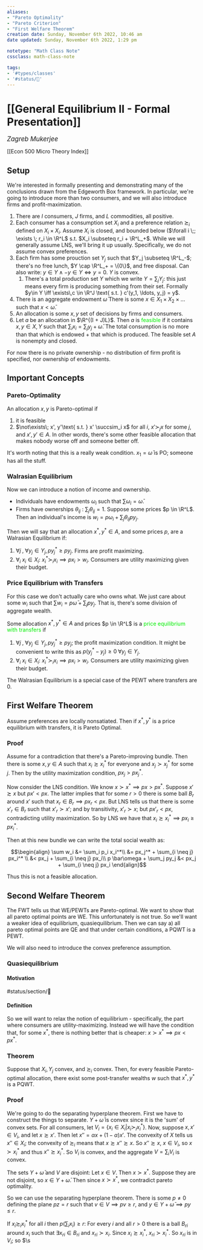 ```yaml
---
aliases:
- "Pareto Optimality"
- "Pareto Criterion"
- "First Welfare Theorem"
creation date: Sunday, November 6th 2022, 10:46 am
date updated: Sunday, November 6th 2022, 1:29 pm

notetype: "Math Class Note"
cssclass: math-class-note

tags: 
- '#types/classes'
- '#status/🚧'
---
```


# [[General Equilibrium II - Formal Presentation]]
<span style = "font-size:120%"><i >Zagreb Mukerjee </i></span>

[[Econ 500 Micro Theory Index]]

## Setup

We're interested in formally presenting and demonstrating many of the conclusions drawn from the Edgeworth Box framework. In particular, we're going to introduce more than two consumers, and we will also introduce firms and profit-maximization. 

1) There are $I$ consumers, $J$ firms, and $L$ commodities, all positive. 
2) Each consumer has a consumption set $X_i$ and a preference relation $\succsim_i$ defined on $X_i \times X_i$. Assume $X_i$ is closed, and bounded below ($\forall i \;; \exists \; r_i \in \R^L$ s.t. $X_i \subseteq r_i + \R^L_+$. While we will generally assume LNS, we'll bring it up usually. Specifically, we do not assume convex preferences. 
3) Each firm has some prouction set $Y_j$ such that $Y_j \subseteq \R^L_-$; there's no free lunch, $Y \cap \R^L_+ = \{0\}$, and free disposal. Can also write: $y \in Y \land -y \in Y \iff y = 0$. $Y$ is convex. 
	1) There's a total production set $Y$ which we write $Y = \sum_j Y_j$: this just means every firm is producing something from their set. Formally $y\in Y \iff \exists\,c \in \R^J \text{ s.t. } c'(y_1, \ldots, y_j) = y$. 
4) There is an aggregate endowment $\bar\omega$ There is some $x \in X_1 \times X_2 \times \ldots$ such that $x < \bar\omega$. 
5) An allocation is some $x,y$ set of decisions by firms and consumers. 
6) Let $a$ be an allocation in $\R^{(I + J)L}$. Then $a$ is <font color=gree>feasible</font> if it contains $x, y \in X, Y$ such that $\sum_i x_i = \sum_j y_j + \bar\omega$. The total consumption is no more than that which is endowed + that which is produced. The feasible set $A$ is nonempty and closed.

For now there is no private ownership - no distribution of firm profit is specified, nor ownership of endowments. 

## Important Concepts

### Pareto-Optimality

An allocation $x,y$ is Pareto-optimal if
1) it is feasible
2) $\not\exists\; x', y'\text{ s.t. } x' \succsim_i x$ for all $i$, $x' \succ_j x$ for some $j$, and $x', y' \in A$. In other words, there's some other feasible allocation that makes nobody worse off and someone better off. 

It's worth noting that this is a really weak condition. $x_1 = \bar \omega$ is PO; someone has all the stuff. 

### Walrasian Equilibrium

Now we can introduce a notion of income and ownership. 
- Individuals have endowments $\omega_i$ such that $\sum \omega_i = \bar\omega$. 
- Firms have ownerships $\theta_{ij}$ : $\sum_j \theta_{ij} = 1$. 
Suppose some prices $p \in \R^L$. Then an individual's income is $w_i = p \omega_i + \sum_j \theta_{ij}py_j$. 

Then we will say that an allocation $x^*, y^* \in A$, and some prices $p$, are a Walrasian Equilibrium if: 
1) $\forall j\;, \; \forall y_j \in Y_j, py_j^* \geq py_j$. Firms are profit maximizing. 
2) $\forall _i$ $x_i \in X_i$: $x_i^* \succ_i x_i \implies px_i > w_i$. Consumers are utility maximizing given their budget. 

### Price Equilibrium with Transfers

For this case we don't actually care who owns what. We just care about some $w_i$ such that $\sum w_i = p \bar\omega + \sum_j py_j$. That is, there's some division of aggregate wealth. 

Some allocation $x^*, y^* \in A$ and prices $p \in \R^L$ is a <font color=gree>price equilibrium with transfers</font> if 
1) $\forall j\;, \; \forall y_j \in Y_j, py_j^* \geq py_j$; the profit maximization condition. It might be convenient to write this as $p(y_j^* - y_j) \geq 0 \; \forall y_j \in Y_j$. 
2) $\forall _i$ $x_i \in X_i$: $x_i^* \succ_i x_i \implies px_i > w_i$. Consumers are utility maximizing given their budget. 

The Walrasian Equilibrium is a special case of the PEWT where transfers are $0$. 

## First Welfare Theorem

Assume preferences are locally nonsatiated. Then if $x^*, y^*$ is a price equilibrium with transfers, it is Pareto Optimal. 


### Proof

Assume for a contradiction that there's a Pareto-improving bundle. Then there is some $x, y \in A$ such that $x_i \succsim x_i^*$ for everyone and $x_j \succ x^*_j$ for some $j$. Then by the utility maximization condition, $px_j > px_j^*$. 

Now consider the LNS condition. We know $x \succ x^* \implies px> px^*$. Suppose $x' \succsim x$ but $px' < px$. The latter implies that for some $r>0$ there is some ball $B_r$ around $x'$ such that $x_r \in B_r \implies px_r < px$. But LNS tells us that there is some $x'_r \in B_r$ such that $x'_r \succ x'$; and by transitivity, $x'_r \succ x$; but $px'_r < px$, contradicting utility maximization. So by LNS we have that $x_i \succsim x_i^* \implies px_i \geq px_i^*$. 

Then at this new bundle we can write the total social wealth as: 

$$\begin{align}
\sum w_i &= \sum_i p_i x_i^*\\
&= px_j^* + \sum_{i \neq j} px_i^* \\
&< px_j + \sum_{i \neq j} px_i\\
p \bar\omega + \sum_j py_j &< px_j + \sum_{i \neq j} px_i
\end{align}$$

Thus this is not a feasible allocation. 


## Second Welfare Theorem

The FWT tells us that WE/PEWTs are Pareto-optimal. We want to show that all pareto optimal points are WE. This unfortunately is not true. So we'll want a weaker idea of equilibrium, quasiequilibrium. Then we can say a) all pareto optimal points are QE and that under certain conditions, a PQWT is a PEWT. 

We will also need to introduce the convex preference assumption. 

### Quasiequilibrium

#### Motivation

#status/section/🚧 

#### Definition

So we will want to relax the notion of equilibrium - specifically, the part where consumers are utility-maximizing. Instead we will have the condition that, for some $x^*$, there is nothing better that is cheaper: $x \succ x^* \implies px < px^*$. 

### Theorem

Suppose that $X_i, Y_j$ convex, and $\succsim_i$ convex. Then, for every feasible Pareto-optimal allocation, there exist some post-transfer wealths $w$ such that $x^*, y^*$ is a PQWT. 

### Proof

We're going to do the separating hyperplane theorem. First we have to construct the things to separate. $Y + \bar\omega$ is convex since it is the 'sum' of convex sets. For all consumers, let $V_i = \{ x_i \in X_i| x_i \succ_i x_i^*\}$. Now, suppose $x, x' \in V_i$, and let $x \succsim x'$. Then let $x'' = \alpha x + (1-\alpha)x'$. The convexity of $X$ tells us $x'' \in X_i$; the convexity of $\succsim_i$ means that $x \succsim x'' \succsim x$. So $x'' \succsim x$, $x \in V_i$, so $x \succ x_i^*$ and thus $x'' \succsim x_i^*$. So $V_i$ is convex, and the aggregate $V = \sum_iV_i$ is convex. 

The sets $Y + \bar \omega$ and $V$ are disjoint: Let $x \in V$. Then $x \succ x^*$. Suppose they are not disjoint, so $x \in Y+\bar\omega$. Then since $x \succ x^*$, we contradict pareto optimality. 

So we can use the separating hyperplane theorem. There is some $p \neq 0$ defining the plane $pz = r$ such that $v \in V \implies pv \geq r$, and $y \in Y + \bar\omega \implies py \leq r$. 

If $x_i \succsim_i x_i^*$ for all $i$ then $p(\sum_i x_i) \geq r$: For every $i$ and all $r>0$ there is a ball $B_{ri}$ around $x_i$ such that $\exists x_{ri} \in B_{ri}$ and $x_{ri} \succ x_i$. Since $x_i \succsim x_i^*$, $x_{ri} \succ x_i^*$. So $x_{ri}$ is in $V_i$; so $\s
